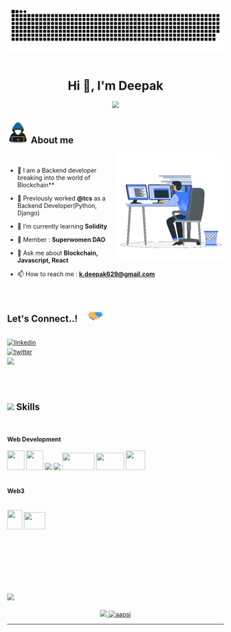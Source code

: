 
<div align="center">
  <a href="https://1999azzar.github.io/1999AZZAR/">
  <img  src="https://github.com/1999AZZAR/1999AZZAR/blob/main/resources/img/grid-snake.svg"
       alt="snake" /></a>
</div>
<br>
<h1 align="center">Hi 👋, I'm Deepak </h1>

<p align="center">
  <a href="https://github.com/DenverCoder1/readme-typing-svg"><img src="https://readme-typing-svg.herokuapp.com?font=Time+New+Roman&color=cyan&size=25&center=true&vCenter=true&width=600&height=100&lines=A+Frontend+Developer+learning+Blockchain..&hearts;++;Self-taught+Blockchain+Developer,;Loves+to+learn+new+stuff"></a>
</p>

## <picture><img src = "https://github.com/0xAbdulKhalid/0xAbdulKhalid/raw/main/assets/mdImages/about_me.gif" width = 50px></picture> **About me**

<picture> <img align="right" src="https://github.com/0xAbdulKhalid/0xAbdulKhalid/raw/main/assets/mdImages/Right_Side.gif" width = 250px></picture>

<br>

- 🌱 I am a Backend developer breaking into the world of Blockchain**

- 🌱 Previously worked  **@tcs** as a Backend Developer(Python, Django)

- 🌱 I’m currently learning **Solidity** 

- 🌱 Member : **Superwomen DAO**
- 💬 Ask me about **Blockchain, Javascript, React**

- 📫 How to reach me : **k.deepak629@gmail.com**

<br>

## <b> Let's Connect..!</b><img src="https://github.com/0xAbdulKhalid/0xAbdulKhalid/raw/main/assets/mdImages/handshake.gif" width ="80">
<br>
<span align='left'>

<a href="https://github.com/Deepak2623" target="_blank">
<img src="https://img.shields.io/badge/linkedin:  Deepak k-%2300acee.svg?color=405DE6&style=for-the-badge&logo=linkedin&logoColor=white" alt=linkedin style="margin-bottom: 5px;"/>
</a>

<br>

<a href="https://twitter.com/aapsik" target="_blank">
<img src="https://img.shields.io/badge/twitter:  Deepak k-%2300acee.svg?color=1DA1F2&style=for-the-badge&logo=twitter&logoColor=white" alt=twitter style="margin-bottom: 5px;"/>
</a>

<br>

<a href="mailto:aapsikhaira98@gmail.com" target="_blank">
<img src="https://img.shields.io/badge/gmail:  Deepak k-%23EA4335.svg?style=for-the-badge&logo=gmail&logoColor=white" t=mail style="margin-bottom: 5px;" />
</a>
	
</span>
</p>
<br><br>


## <img src="https://media2.giphy.com/media/QssGEmpkyEOhBCb7e1/giphy.gif?cid=ecf05e47a0n3gi1bfqntqmob8g9aid1oyj2wr3ds3mg700bl&rid=giphy.gif" width ="25"><b> Skills</b>
<br>

<p align="center">
<h4> Web Development </h4>
<span> 
  
  
 <img src="https://seeklogo.com/images/H/html5-without-wordmark-color-logo-14D252D878-seeklogo.com.png" width="40" height="45" >
<img src="https://seeklogo.com/images/C/css-3-logo-023C1A7171-seeklogo.com.png" width="40" height="45">
  
  <img src="https://media3.giphy.com/media/ln7z2eWriiQAllfVcn/200w.webp" width="45">
  
  <img src="https://i.giphy.com/media/eNAsjO55tPbgaor7ma/200w.webp" width="45">
<!-- <img src="https://img.shields.io/badge/JavaScript-F7DF1E?style=for-the-badge&logo=javascript&logoColor=black"> -->
<!--  <img src="https://img.shields.io/badge/React-20232A?style=for-the-badge&logo=react&logoColor=61DAFB"> -->
<img src="https://seeklogo.com/images/T/tailwind-css-logo-89E99D7181-seeklogo.com.png" width="75" height="40"> 
<!--    <img src="https://img.shields.io/badge/Next-black?style=for-the-badge&logo=next.js&logoColor=white"> -->
  <img src="https://seeklogo.com/images/N/nextjs-logo-963D40B71E-seeklogo.com.png" width="65" height="40" >
  <img src="https://seeklogo.com/images/G/github-logo-5F384D0265-seeklogo.com.png" width="45" height="45">
  <br><br>
  <h4> Web3 </h4>
  <br>
  <img src="https://seeklogo.com/images/S/solidity-logo-D29CC3EB00-seeklogo.com.png" width="35" height="45" >
  
  <img src="https://seeklogo.com/images/H/hardhat-logo-888739EBB4-seeklogo.com.png" width="50" height="40" >

<br><br>

  <br>



  
</span>

<br>
<br>

## <img src="https://media2.giphy.com/media/QssGEmpkyEOhBCb7e1/giphy.gif?cid=ecf05e47a0n3gi1bfqntqmob8g9aid1oyj2wr3ds3mg700bl&rid=giphy.gif" width ="25">
<!-- GitHub stats -->
<div align="center">

<a href="https://github.com/Deepak2623/">
  <img src="https://github-readme-stats.vercel.app/api?username=Deepak2623&include_all_commits=true&count_private=true&show_icons=true&line_height=20&title_color=7A7ADB&icon_color=2234AE&text_color=D3D3D3&bg_color=0,000000,130F40" width="450"/>
  <img src="https://github-readme-stats.vercel.app/api/top-langs?username=Deepak2623&show_icons=true&locale=en&layout=compact&line_height=20&title_color=7A7ADB&icon_color=2234AE&text_color=D3D3D3&bg_color=0,000000,130F40" width="375"  alt="aapsi"/>

</a>
</div>

---
